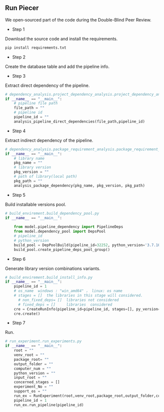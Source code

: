 ## Run Piecer
We open-sourced part of the code during the Double-Blind Peer Review.

- Step 1

Download the source code and install the requirements.
```python
pip install requirements.txt
```
- Step 2


Create the database table and add the pipeline info.
- Step 3

Extract direct dependency of the pipeline.

```python
# dependency_analysis.project_dependency_analysis.project_dependency_analysis.py
if __name__ == "__main__":
    # pipeline file path
    file_path = ""
    # pipeline id
    pipeline_id = ""
    analysis_pipeline_direct_dependencies(file_path,pipeline_id)
```
- Step 4

Extract indirect dependency of the pipeline.
```python
# dependency_analysis.package_requirement_analysis.package_requirement_analysis.py
if __name__ == "__main__":
    # library name
    pkg_name = ""
    # library version
    pkg_version = ""
    # path of library(local path)
    pkg_path = ""
    analysis_package_dependency(pkg_name, pkg_version, pkg_path)
```
- Step 5

Build installable versions pool.
```python
# build_envirement.build_dependency_pool.py
if __name__ == "__main__":
    
    from model.pipeline_dependency import PipelineDeps
    from model.dependency_pool import DepsPool
    # pipeline_id 
    # python_version 
    build_pool = DepPoolBuild(pipeline_id=32252, python_version='3.7.10')
    build_pool.create_pipeline_deps_pool_group()
```
- Step 6

Generate library version combinations variants.
```python
# build_envirement.build_install_info.py
if __name__ == "__main__":
    pipeline_id = 1
    # os_name  windows : "win_amd64" ， linux: os name
    # stages = []  the libraries in this stage will considered. 
	  # non_fixed_deps= []  libraries not considered
	  # fixed_deps = []     libraries  considered
    cre = CreateRunInfo(pipeline_id=pipeline_id, stages=[], py_version="3.7.10", os_name="win_amd64",experiment_No=1,non_fixed_deps=None, fixed_deps=None)
    cre.create()
```
- Step 7

Run.
```python
# run_experiment.run_experiments.py
if __name__ == "__main__":
    root = ""
    venv_root = ""
    package_root= ""
    output_folder = ""
    computer_num = ""
    python_version = ""
    input_root = ""
    concerned_stages = []
    experiment_No = ""
    support_os = ""
    run_ex = RunExperiment(root,venv_root,package_root,output_folder,computer_num,python_version,input_root,concerned_stages,experiment_No,support_os)
    pipeline_id = 1
    run_ex.run_pipeline(pipeline_id)
```
